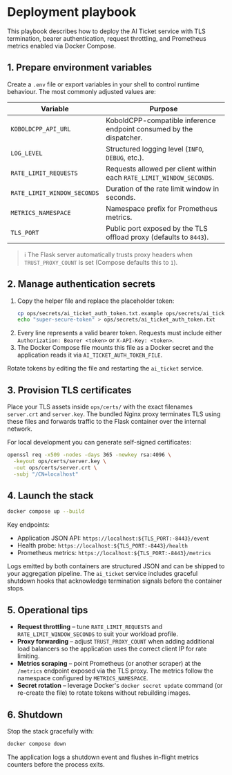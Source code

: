 # Deployment playbook

This playbook describes how to deploy the AI Ticket service with TLS termination, bearer authentication, request throttling, and Prometheus metrics enabled via Docker Compose.

## 1. Prepare environment variables

Create a `.env` file or export variables in your shell to control runtime behaviour. The most commonly adjusted values are:

| Variable | Purpose |
|----------|---------|
| `KOBOLDCPP_API_URL` | KoboldCPP-compatible inference endpoint consumed by the dispatcher. |
| `LOG_LEVEL` | Structured logging level (`INFO`, `DEBUG`, etc.). |
| `RATE_LIMIT_REQUESTS` | Requests allowed per client within each `RATE_LIMIT_WINDOW_SECONDS`. |
| `RATE_LIMIT_WINDOW_SECONDS` | Duration of the rate limit window in seconds. |
| `METRICS_NAMESPACE` | Namespace prefix for Prometheus metrics. |
| `TLS_PORT` | Public port exposed by the TLS offload proxy (defaults to `8443`). |

> ℹ️ The Flask server automatically trusts proxy headers when `TRUST_PROXY_COUNT` is set (Compose defaults this to `1`).

## 2. Manage authentication secrets

1. Copy the helper file and replace the placeholder token:
   ```bash
   cp ops/secrets/ai_ticket_auth_token.txt.example ops/secrets/ai_ticket_auth_token.txt
   echo "super-secure-token" > ops/secrets/ai_ticket_auth_token.txt
   ```
2. Every line represents a valid bearer token. Requests must include either `Authorization: Bearer <token>` or `X-API-Key: <token>`.
3. The Docker Compose file mounts this file as a Docker secret and the application reads it via `AI_TICKET_AUTH_TOKEN_FILE`.

Rotate tokens by editing the file and restarting the `ai_ticket` service.

## 3. Provision TLS certificates

Place your TLS assets inside `ops/certs/` with the exact filenames `server.crt` and `server.key`. The bundled Nginx proxy terminates TLS using these files and forwards traffic to the Flask container over the internal network.

For local development you can generate self-signed certificates:

```bash
openssl req -x509 -nodes -days 365 -newkey rsa:4096 \
  -keyout ops/certs/server.key \
  -out ops/certs/server.crt \
  -subj "/CN=localhost"
```

## 4. Launch the stack

```bash
docker compose up --build
```

Key endpoints:

- Application JSON API: `https://localhost:${TLS_PORT:-8443}/event`
- Health probe: `https://localhost:${TLS_PORT:-8443}/health`
- Prometheus metrics: `https://localhost:${TLS_PORT:-8443}/metrics`

Logs emitted by both containers are structured JSON and can be shipped to your aggregation pipeline. The `ai_ticket` service includes graceful shutdown hooks that acknowledge termination signals before the container stops.

## 5. Operational tips

- **Request throttling** – tune `RATE_LIMIT_REQUESTS` and `RATE_LIMIT_WINDOW_SECONDS` to suit your workload profile.
- **Proxy forwarding** – adjust `TRUST_PROXY_COUNT` when adding additional load balancers so the application uses the correct client IP for rate limiting.
- **Metrics scraping** – point Prometheus (or another scraper) at the `/metrics` endpoint exposed via the TLS proxy. The metrics follow the namespace configured by `METRICS_NAMESPACE`.
- **Secret rotation** – leverage Docker's `docker secret update` command (or re-create the file) to rotate tokens without rebuilding images.

## 6. Shutdown

Stop the stack gracefully with:

```bash
docker compose down
```

The application logs a shutdown event and flushes in-flight metrics counters before the process exits.
